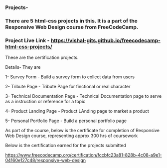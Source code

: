 ### Projects-

### There are 5 html-css projects in this. It is a part of the Responsive Web Design course from FreeCodeCamp.

### Project Live Link - https://vishal-gits.github.io/freecodecamp-html-css-projects/

These are the certification projects.

Details-
They are

1- Survey Form - Build a survey form to collect data from users

2- Tribute Page - Tribute Page for finctional or real character

3- Technical Documentation Page - Technical Documentation page to serve as a instruction or reference for a topic

4- Product Landing Page - Product LAnding page to market a product

5- Personal Portfolio Page - Build a personal portfolio page

As part of the course, below is the certificate for completion of Responsive Web Design course, representing approx 300 hrs of coursework

Below is the certification earned for the projects submitted

https://www.freecodecamp.org/certification/fccbfc23a81-828b-4c08-a9e1-04160e127c48/responsive-web-design
